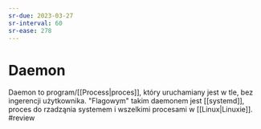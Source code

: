 ```yaml
---
sr-due: 2023-03-27
sr-interval: 60
sr-ease: 278
---
```


# Daemon
Daemon to program/[[Process|proces]], który uruchamiany jest w tle, bez ingerencji użytkownika. "Flagowym" takim daemonem jest [[systemd]], proces do rzadząnia systemem i wszelkimi procesami w [[Linux|Linuxie]].
#review